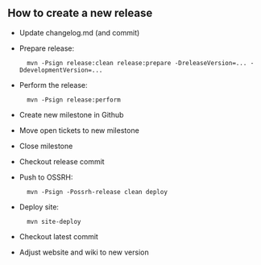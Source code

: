 How to create a new release
---------------------------

* Update changelog.md (and commit)
* Prepare release:
		
		mvn -Psign release:clean release:prepare -DreleaseVersion=... -DdevelopmentVersion=...
		
* Perform the release:
		
		mvn -Psign release:perform
		
* Create new milestone in Github
* Move open tickets to new milestone
* Close milestone
* Checkout release commit
* Push to OSSRH:

		mvn -Psign -Possrh-release clean deploy
		
* Deploy site:

		mvn site-deploy
		
* Checkout latest commit
* Adjust website and wiki to new version
